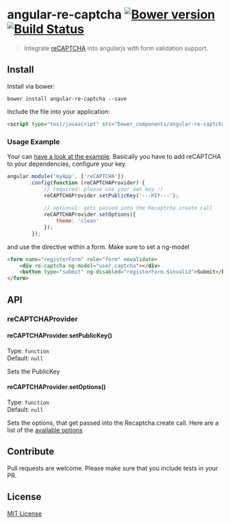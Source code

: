 # angular-re-captcha [![Bower version][bower-image]][bower-url] [![Build Status][travis-image]][travis-url] 

> Integrate [reCAPTCHA](http://www.google.com/recaptcha) into angularjs with form validation support.

## Install

Install via bower:

```shell
bower install angular-re-captcha --save
```
Include the file into your application:

```html
<script type="text/javascript" src="bower_components/angular-re-captcha/angular-re-captcha.js"></script>
```

### Usage Example
Your can [have a look at the example](example/example.html). Basically you have to add reCAPTCHA to your dependencies, configure your key.

```javascript
angular.module('myApp', ['reCAPTCHA'])
       .config(function (reCAPTCHAProvider) {
            // required: please use your own key :)
            reCAPTCHAProvider.setPublicKey('---KEY---');
            
            // optional: gets passed into the Recaptcha.create call
            reCAPTCHAProvider.setOptions({
                theme: 'clean'
            });
        });            
```
and use the directive within a form. Make sure to set a ng-model

```html
<form name="registerForm" role="form" novalidate>
    <div re-captcha ng-model="user.captcha"></div>
    <button type="submit" ng-disabled="registerForm.$invalid">Submit</button>
</form>
```

## API

### reCAPTCHAProvider

#### reCAPTCHAProvider.setPublicKey()
Type: `function`  
Default: `null`

Sets the PublicKey

#### reCAPTCHAProvider.setOptions()
Type: `function`  
Default: `null`

Sets the options, that get passed into the Recaptcha.create call. Here are a list of the [available options](https://developers.google.com/recaptcha/docs/customization)

## Contribute
Pull requests are welcome. Please make sure that you include tests in your PR.

## License

[MIT License](http://en.wikipedia.org/wiki/MIT_License)

[bower-url]: http://badge.fury.io/bo/angular-re-captcha
[bower-image]: https://badge.fury.io/bo/angular-re-captcha.png

[travis-url]: http://travis-ci.org/mllrsohn/angular-re-captcha
[travis-image]: https://secure.travis-ci.org/mllrsohn/angular-re-captcha.png?branch=master